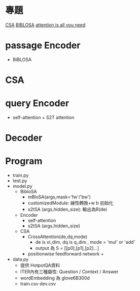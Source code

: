 # 專題
[CSA](https://arxiv.org/pdf/2002.07338.pdf)
[BIBLOSA]()
[attention is all you need](https://arxiv.org/pdf/1706.03762.pdf)

# passage Encoder
+ BiBLOSA


# CSA


# query Encoder
+ self-attention + S2T attention


# Decoder


# Program

+ train.py
+ test.py
+ model.py
    + BibloSA
        + mBloSA(args,mask='fw'/'bw')
        + customizedModule: 線性轉換+w b 初始化
        + s2tSA (args,hidden_size): 輸出為R(de)
    + Encoder
        + self-attention
        + s2tSA (args,hidden_size)
    + CSA
        + CrossAttention(de,dq,mode)
            + de is xi_dim, dq is q_dim , mode = 'mul' or 'add'
            + output 為 S = [[p0],[p1],[p2]...]
        + positionwise feedforward network
            + 
+ data.py
    + 提供 HotpotQA資料
    + ITER內有三種屬性: Question / Context / Answer
    + wordEmbedding 為 glove6B300d
    + train.csv dev.csv
 